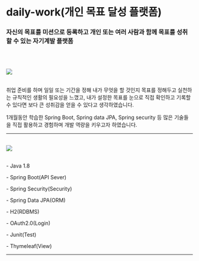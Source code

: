 # daily-work(개인 목표 달성 플랫폼)
### 자신의 목표를 미션으로 등록하고 개인 또는 여러 사람과 함께 목표를 성취할 수 있는 자기계발 플랫폼
<br><br>
<div><img src="https://img.shields.io/badge/개발목적-3DDC84?style=square"/></div><br>
<p>취업 준비를 하며 일일 또는 기간을 정해 내가 무엇을 할 것인지 목표를 정해두고 실천하는 규칙적인 생활의 필요성을 느꼈고,
내가 설정한 목표를 눈으로 직접 확인하고 기록할 수 있다면 보다 큰 성취감을 얻을 수 있다고 생각하였습니다.<p>
<p>1개월동안 학습한 Spring Boot, Spring data JPA, Spring security 등 많은 기술들을 직접 활용하고 경험하며 개발 역량을 키우고자 하였습니다.</p>

<hr>
<br>

<div><img src="https://img.shields.io/badge/개발환경-3DDC84?style=square"/></div><br>
<p>- Java 1.8</p>
<p>- Spring Boot(API Sever)</p>
<p>- Spring Security(Security)</p>
<p>- Spring Data JPA(ORM)</p>
<p>- H2(RDBMS)</p>
<p>- OAuth2.0(Login)</p>
<p>- Junit(Test)</p>
<p>- Thymeleaf(View)</p>

<hr>
<br>
